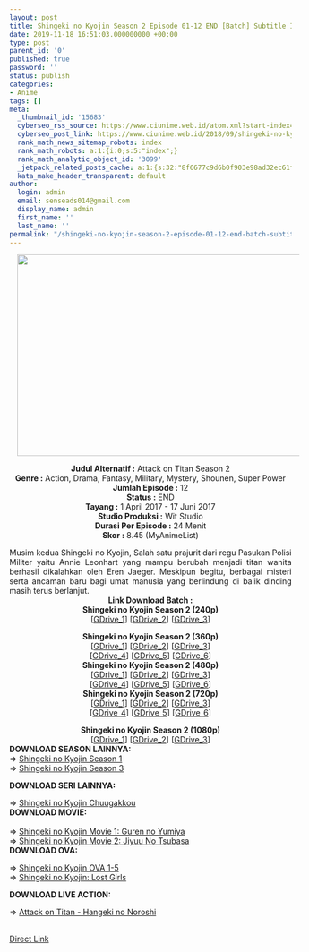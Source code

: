 ```yaml
---
layout: post
title: Shingeki no Kyojin Season 2 Episode 01-12 END [Batch] Subtitle Indonesia
date: 2019-11-18 16:51:03.000000000 +00:00
type: post
parent_id: '0'
published: true
password: ''
status: publish
categories:
- Anime
tags: []
meta:
  _thumbnail_id: '15683'
  cyberseo_rss_source: https://www.ciunime.web.id/atom.xml?start-index=3301&max-results=150
  cyberseo_post_link: https://www.ciunime.web.id/2018/09/shingeki-no-kyojin-season-2-episode-01.html
  rank_math_news_sitemap_robots: index
  rank_math_robots: a:1:{i:0;s:5:"index";}
  rank_math_analytic_object_id: '3099'
  _jetpack_related_posts_cache: a:1:{s:32:"8f6677c9d6b0f903e98ad32ec61f8deb";a:2:{s:7:"expires";i:1642557187;s:7:"payload";a:0:{}}}
  kata_make_header_transparent: default
author:
  login: admin
  email: senseads014@gmail.com
  display_name: admin
  first_name: ''
  last_name: ''
permalink: "/shingeki-no-kyojin-season-2-episode-01-12-end-batch-subtitle-indonesia/"
---
```

<div class="separator" style="clear: both; text-align: center;"><a href="https://1.bp.blogspot.com/-1haNeGnSWDc/XAd7nwtV_CI/AAAAAAAADUQ/Iu5VOtv2tFsoX1JYllpQI9TIA3Ko9Km1wCLcBGAs/s1600/Shingeki%2Bno%2BKyojin%2BSeason%2B2%2B-%2BCiunime.png" imageanchor="1" style="margin-left: 1em; margin-right: 1em;"><img border="0" data-original-height="720" data-original-width="1280" height="360" src="{{ site.baseurl }}/assets/2019/11/Shingeki%2Bno%2BKyojin%2BSeason%2B2%2B-%2BCiunime.png" width="640" /></a></div>
<p>
<div style="text-align: center;"><b><b>Judul </b>Alternatif :</b>&nbsp;Attack on Titan Season 2</div>
<div style="text-align: center;"><b>Genre :</b> Action, Drama, Fantasy, Military, Mystery, Shounen, Super Power</div>
<div style="text-align: center;"><b>Jumlah Episode :</b>&nbsp;12</div>
<div style="text-align: center;"><b>Status :</b>&nbsp;END</div>
<div style="text-align: center;"><b>Tayang :</b>&nbsp;1 April 2017 - 17 Juni 2017</div>
<div style="text-align: center;"><b>Studio Produksi :</b>&nbsp;Wit Studio</div>
<div style="text-align: center;"><b>Durasi Per Episode :</b>&nbsp;24 Menit</div>
<div style="text-align: center;"><b>Skor :</b>&nbsp;8.45 (MyAnimeList)</div>
<p>
<div style="text-align: justify;">Musim kedua Shingeki no Kyojin, Salah satu prajurit dari regu Pasukan Polisi Militer yaitu Annie Leonhart yang mampu berubah menjadi titan wanita berhasil dikalahkan oleh Eren Jaeger. Meskipun begitu, berbagai misteri serta ancaman baru bagi umat manusia yang berlindung di balik dinding masih terus berlanjut.</div>
<div style="text-align: center;"><b>Link Download Batch :</b></div>
<div style="text-align: center;">
<div style="text-align: center;">
<div style="text-align: center;"><b>Shingeki no Kyojin Season 2 (240p)</b></div>
<div style="text-align: center;">[<a href="https://docs.google.com/uc?export=download&amp;id=1peBWgOiNmX-HL_fapFQnQ9EMAdfWjXTQ" target="_blank" rel="noopener">GDrive_1</a>] [<a href="https://docs.google.com/uc?export=download&amp;id=173HwADG4zV2BROgQVvMe_FodKi0kIClQ" target="_blank" rel="noopener">GDrive_2</a>] [<a href="https://drive.google.com/uc?export=download&amp;id=0B45uI5CHIhatSW9HVE9tRmt3cUU" target="_blank" rel="noopener">GDrive_3</a>]</p>
</div>
<div style="text-align: center;"><b>Shingeki no Kyojin Season 2 (360p)</b></div>
<div style="text-align: center;">[<a href="https://docs.google.com/uc?export=download&amp;id=1mxhBVvHpdz3-wAF7VQB5JlcexIWM2ZBJ" target="_blank" rel="noopener">GDrive_1</a>] [<a href="https://docs.google.com/uc?export=download&amp;id=1CxMA5w1UxvHcr9gzFIEoRwAABheQvcyf" target="_blank" rel="noopener">GDrive_2</a>] [<a href="https://drive.google.com/uc?export=download&amp;id=1fLPcco-ogWgOiyzFA-bPgRSpvURENsum" target="_blank" rel="noopener">GDrive_3</a>]<br />[<a href="https://drive.google.com/uc?export=download&amp;id=1CbQticLn2jI7qM24_PhvjWDF6tFoyPLW" target="_blank" rel="noopener">GDrive_4</a>] [<a href="https://drive.google.com/uc?export=download&amp;id=1q3mruJynRBiRRHdnC3a1kfW13gi4a07q" target="_blank" rel="noopener">GDrive_5</a>] [<a href="https://drive.google.com/uc?id=0BzAgzjaz_SAEeWl1ZVhaT2R4RW8&amp;export=download" target="_blank" rel="noopener">GDrive_6</a>]</div>
<div style="text-align: center;"></div>
<div style="text-align: center;"><b>Shingeki no Kyojin Season 2 (480p)</b><br />[<a href="https://drive.google.com/uc?export=download&amp;id=1lX-7WTjbyRcEnuzb_je4If0qDEup6zyz" target="_blank" rel="noopener">GDrive_1</a>] [<a href="https://drive.google.com/uc?export=download&amp;id=0B5_TKNodQ5ZIYVg4RzEtTnV0TUk" rel="noopener" target="_blank">GDrive_2</a>] [<a href="https://docs.google.com/uc?export=download&amp;id=1453neZyc2HppRu3HQqqXTuwN_Is4WFuY" target="_blank" rel="noopener">GDrive_3</a>]<br />[<a href="https://docs.google.com/uc?export=download&amp;id=1i0cCDNLVsDVi1oLebjWLjHpyPaY2bioO" target="_blank" rel="noopener">GDrive_4</a>] [<a href="https://drive.google.com/uc?export=download&amp;id=1uGyDHlL51lreZm_xCXHUnUAboV2-xIW7" target="_blank" rel="noopener">GDrive_5</a>] [<a href="https://drive.google.com/uc?export=download&amp;id=16e9A9_CBrhwETZZvyueubfwxmRnxiJPV" target="_blank" rel="noopener">GDrive_6</a>]</div>
<div style="text-align: center;"><b>Shingeki no Kyojin Season 2 (720p)</b><br />[<a href="https://drive.google.com/uc?export=download&amp;id=1CJPlQraKQoSEF3SDJ4DHSrimSi3ZpqVy" target="_blank" rel="noopener">GDrive_1</a>] [<a href="https://drive.google.com/uc?export=download&amp;id=0B5_TKNodQ5ZIT2lLRWV0SkZpRTA" target="_blank" rel="noopener">GDrive_2</a>] [<a href="https://docs.google.com/uc?export=download&amp;id=1AVX4pqTXAE2L_irE72-_usKT2YWD32zB" target="_blank" rel="noopener">GDrive_3</a>]<br />[<a href="https://docs.google.com/uc?export=download&amp;id=1tvAm2rmMWniFUkj1kZLxxwuRRL2kmuwi" target="_blank" rel="noopener">GDrive_4</a>] [<a href="https://drive.google.com/uc?export=download&amp;id=1Be8KDT_3eNDgwHiWOgOcvRqt-s3vQicV" target="_blank" rel="noopener">GDrive_5</a>] [<a href="https://drive.google.com/uc?export=download&amp;id=11VpDyiCHPkt25LEyyjue2XbnGnutSHMX" target="_blank" rel="noopener">GDrive_6</a>]</p>
<div style="text-align: center;"><b>Shingeki no Kyojin Season 2 (1080p)</b></div>
<div style="text-align: center;">[<a href="https://drive.google.com/uc?export=download&amp;id=0B5_TKNodQ5ZIOW9aeVlfUW9fV1k" target="_blank" rel="noopener">GDrive_1</a>] [<a href="https://drive.google.com/uc?export=download&amp;id=1wxaDBhGg_SLNxYauRW5MTqa1NMZr1Oi_" target="_blank" rel="noopener">GDrive_2</a>] [<a href="https://drive.google.com/uc?export=download&amp;id=0B45uI5CHIhatM29nX2VrYTlLLTQ" target="_blank" rel="noopener">GDrive_3</a>]
<div style="text-align: left;">
<div style="text-align: left;"></div>
<div style="text-align: left;"><b>DOWNLOAD&nbsp;</b><b>SEASON LAINNYA</b><b>:</b></div>
<div style="text-align: left;">=&gt;&nbsp;<a href="https://www.ciunime.web.id/2018/09/shingeki-no-kyojin-season-1-episode-01.html">Shingeki no Kyojin Season 1</a></div>
<div style="text-align: left;">=&gt;&nbsp;<a href="https://www.ciunime.web.id/2019/07/shingeki-no-kyojin-season-3-episode-01.html" target="_blank" rel="noopener">Shingeki no Kyojin Season 3</a></p>
<p><b>DOWNLOAD SERI LAINNYA:</b></p>
</div>
<div style="text-align: left;">=&gt;&nbsp;<a href="https://www.ciunime.web.id/2018/09/shingeki-no-kyojin-chuugakkou-episode.html" target="_blank" rel="noopener">Shingeki no Kyojin Chuugakkou</a></div>
<div style="text-align: left;"></div>
<div style="text-align: left;"><b>DOWNLOAD MOVIE:</b></div>
<div style="text-align: left;"><b><br /></b></div>
<div style="text-align: left;">=&gt;&nbsp;<a href="https://www.ciunime.web.id/2018/09/shingeki-no-kyojin-movie-1-guren-no.html" target="_blank" rel="noopener">Shingeki no Kyojin Movie 1: Guren no Yumiya</a></div>
<div style="text-align: left;">=&gt;&nbsp;<a href="https://www.ciunime.web.id/2019/01/shingeki-no-kyojin-movie-2-jiyuu-no.html" target="_blank" rel="noopener">Shingeki no Kyojin Movie 2: Jiyuu No Tsubasa</a></div>
<div style="text-align: left;"><b>DOWNLOAD OVA:</b></p>
<p>=&gt;&nbsp;<a href="https://www.ciunime.web.id/2019/09/shingeki-no-kyojin-episode-01-05-end.html" target="_blank" rel="noopener">Shingeki no Kyojin OVA 1-5</a><br />=&gt;&nbsp;<a href="https://www.ciunime.web.id/2019/07/shingeki-no-kyojin-lost-girls-episode.html" target="_blank" rel="noopener">Shingeki no Kyojin: Lost Girls</a></p>
<p><b>DOWNLOAD LIVE ACTION:</b></p>
<p>=&gt;&nbsp;<a href="https://www.ciunime.web.id/2019/01/attack-on-titan-hangeki-no-noroshi-live.html">Attack on Titan - Hangeki no Noroshi</a><br /><br style="text-align: left;" /></div>
</div>
</div>
</div>
</div>
</div>
<link rel="stylesheet" href="https://cdnjs.cloudflare.com/ajax/libs/font-awesome/4.7.0/css/font-awesome.min.css" />
<div class="divbtn"> <a href="https://handymansurrender.com/fihup8buzv?key=94550f7ce39444073321dde3b8782f97" class="btn"><i class="fa fa-download"></i> Direct Link</a> </div>
